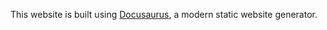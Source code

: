 This website is built using [Docusaurus](https://docusaurus.io/), a modern static website generator.
